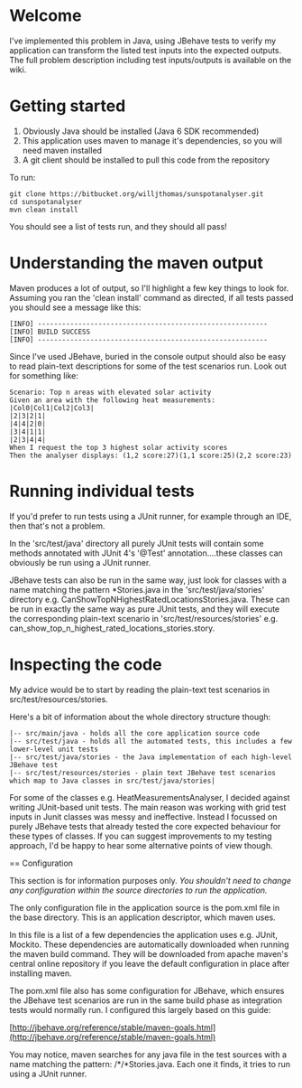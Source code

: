 Welcome
=======

I've implemented this problem in Java, using JBehave tests to verify my application can transform the listed test inputs into the expected outputs. The full problem description including test inputs/outputs is available on the wiki.

Getting started
===============

1. Obviously Java should be installed (Java 6 SDK recommended)
2. This application uses maven to manage it's dependencies, so you will need maven installed
3. A git client should be installed to pull this code from the repository

To run:

    git clone https://bitbucket.org/willjthomas/sunspotanalyser.git
    cd sunspotanalyser
    mvn clean install

You should see a list of tests run, and they should all pass! 

Understanding the maven output
==============================

Maven produces a lot of output, so I'll highlight a few key things to look for. Assuming you ran the 'clean install' command as directed, if all tests passed you should see a message like this:

    [INFO] ---------------------------------------------------------
    [INFO] BUILD SUCCESS
    [INFO] ---------------------------------------------------------

Since I've used JBehave, buried in the console output should also be easy to read plain-text descriptions for some of the test scenarios run. Look out for something like:

    Scenario: Top n areas with elevated solar activity
    Given an area with the following heat measurements:
    |Col0|Col1|Col2|Col3|
    |2|3|2|1|
    |4|4|2|0|
    |3|4|1|1|
    |2|3|4|4|
    When I request the top 3 highest solar activity scores
    Then the analyser displays: (1,2 score:27)(1,1 score:25)(2,2 score:23)


Running individual tests
========================

If you'd prefer to run tests using a JUnit runner, for example through an IDE, then that's not a  problem. 

In the 'src/test/java' directory all purely JUnit tests will contain some methods annotated with JUnit 4's '@Test' annotation....these classes can obviously be run using a JUnit runner. 

JBehave tests can also be run in the same way, just look for classes with a name matching the pattern *Stories.java in the 'src/test/java/stories' directory e.g. CanShowTopNHighestRatedLocationsStories.java. These can be run in exactly the same way as pure JUnit tests, and they will execute the corresponding plain-text scenario in 'src/test/resources/stories' e.g. can_show_top_n_highest_rated_locations_stories.story.


Inspecting the code
===================

My advice would be to start by reading the plain-text test scenarios in src/test/resources/stories.

Here's a bit of information about the whole directory structure though:

    |-- src/main/java - holds all the core application source code
    |-- src/test/java - holds all the automated tests, this includes a few lower-level unit tests
    |-- src/test/java/stories - the Java implementation of each high-level JBehave test
    |-- src/test/resources/stories - plain text JBehave test scenarios which map to Java classes in src/test/java/stories|

For some of the classes e.g. HeatMeasurementsAnalyser, I decided against writing JUnit-based unit tests. The main reason was working with grid test inputs in Junit classes was messy and ineffective. Instead I focussed on purely JBehave tests that already tested the core expected behaviour for these types of classes. If you can suggest improvements to my testing approach, I'd be happy to hear some alternative points of view though.


== Configuration

This section is for information purposes only. *You shouldn't need to change any configuration within the source directories to run the application.*

The only configuration file in the application source is the pom.xml file in the base directory. This is an application descriptor, which maven uses.

In this file is a list of a few dependencies the application uses e.g. JUnit, Mockito. These dependencies are automatically downloaded when running the maven build command. They will be downloaded from apache maven's central online repository if you leave the default configuration in place after installing maven.

The pom.xml file also has some configuration for JBehave, which ensures the JBehave test scenarios are run in the same build phase as integration tests would normally run. I configured this largely based on this guide:

[http://jbehave.org/reference/stable/maven-goals.html](http://jbehave.org/reference/stable/maven-goals.html)

You may notice, maven searches for any java file in the test sources with a name matching the pattern: /*/*Stories.java. Each one it finds, it tries to run using a JUnit runner.

